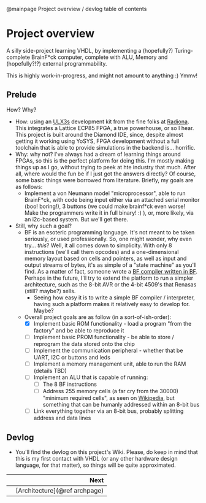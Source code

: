 @mainpage Project overview / devlog table of contents

# Project overview
A silly side-project learning VHDL, by implementing a (hopefully?) Turing-complete BrainF*ck computer, complete with ALU, Memory and (hopefully?!?) external programmability.

This is highly work-in-progress, and might not amount to anything :) Ymmv!

## Prelude
How? Why?
- How: using an [ULX3s](https://radiona.org/ulx3s/) development kit from the fine folks at [Radiona](https://radiona.org/).
This integrates a Lattice ECP85 FPGA, a true powerhouse, or so I hear. This project is built around the Diamond IDE,
since, despite almost getting it working using YoSYS, FPGA development without a full toolchain that is able to provide
simulations in the backend is... horrific.
- Why: why not? I've always had a dream of learning things around FPGAs, so this is the perfect platform for doing this.
I'm mostly making things up as I go, without trying to peek at hte industry that much. After all, where would the fun be
if I just got the answers directly? Of course, some basic things were borrowed from literature. Briefly, my goals are as
follows:
    - Implement a von Neumann model "microprocessor", able to run BrainF\*ck, with code being input either via an
  attached serial monitor (boo! boring!), 3 buttons (we could make brainf\*ck even worse! Make the programmers write it
  in full binary! :) ), or, more likely, via an i2c-based system. But we'll get there.
- Still, why such a goal?
    - BF is an esoteric programming language. It's not meant to be taken seriously, or used professionally. So, one
    might wonder, why even try... *this*? Well, it all comes down to simplicity. With only 8 instructions (we'll call
    them opcodes) and a one-dimensional memory layout based on cells and pointers, as well as input and output streams
    of bytes, it's as simple of a "state machine" as you'll find. As a matter of fact, someone wrote a
    [BF compiler written in BF](https://github.com/canoon/bfbf). Perhaps in the future, I'll try to extend the platform
    to run a simpler architecture, such as the 8-bit AVR or the 4-bit 4509's that Renasas (still? maybe?) sells.
      - Seeing how easy it is to write a simple BF compiler / interpreter, having such a platform makes it relatively
      easy to develop for. Maybe?
    - Overall project goals are as follow (in a sort-of-ish-order):
        - [X] Implement basic ROM functionality - load a program "from the factory" and be able to reproduce it
        - [ ] Implement basic PROM functionality - be able to store / reprogram the data stored onto the chip
        - [ ] Implement the communication peripheral - whether that be UART, I2C or buttons and leds
        - [ ] Implement a memory management unit, able to run the RAM (details TBD)
        - [ ] Implement an ALU that is capable of running:
            - [ ] The 8 BF instructions
            - [ ] Address 255 memory cells (a far cry from the 30000) "minimum required cells", as seen on 
              [Wikipedia](https://w.wiki/STN), but something that can be humanly addressed within an 8-bit bus
        - [ ] Link everything together via an 8-bit bus, probably splitting address and data lines
## Devlog
- You'll find the devlog on this project's Wiki. Please, do keep in mind that this is my first contact with VHDL (or any
other hardware design language, for that matter), so things will be quite approximated.

<div class="section_buttons">
 
|                   |                              Next |
|:------------------|----------------------------------:|
|                   | [Architecture](@ref archpage)     |
 
</div>